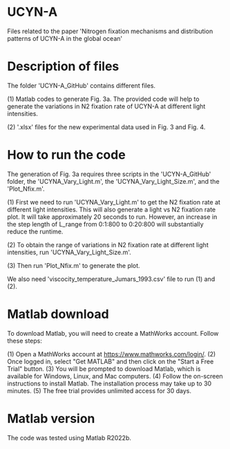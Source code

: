 # UCYN-A
Files related to the paper 'Nitrogen fixation mechanisms and distribution patterns of UCYN-A in the global ocean'


# Description of files
The folder 'UCYN-A_GitHub' contains different files.

(1) Matlab codes to generate Fig. 3a. The provided code will help to generate the variations in N2 fixation rate of UCYN-A at different light intensities.

(2) '.xlsx' files for the new experimental data used in Fig. 3 and Fig. 4.


# How to run the code
The generation of Fig. 3a requires three scripts in the 'UCYN-A_GitHub' folder, the 'UCYNA_Vary_Light.m', the 'UCYNA_Vary_Light_Size.m', and the 'Plot_Nfix.m'. 

(1) First we need to run 'UCYNA_Vary_Light.m' to get the N2 fixation rate at different light intensities. This will also generate a light vs N2 fixation rate plot. It will take approximately 20 seconds to run. However, an increase in the step length of L_range from 0:1:800 to 0:20:800 will substantially reduce the runtime.

(2) To obtain the range of variations in N2 fixation rate at different light intensities, run 'UCYNA_Vary_Light_Size.m'.

(3) Then run 'Plot_Nfix.m' to generate the plot. 

We also need 'viscocity_temperature_Jumars_1993.csv' file to run (1) and (2).


# Matlab download
To download Matlab, you will need to create a MathWorks account. Follow these steps:

(1) Open a MathWorks account at https://www.mathworks.com/login/.
(2) Once logged in, select "Get MATLAB" and then click on the "Start a Free Trial" button.
(3) You will be prompted to download Matlab, which is available for Windows, Linux, and Mac computers.
(4) Follow the on-screen instructions to install Matlab. The installation process may take up to 30 minutes.
(5) The free trial provides unlimited access for 30 days.


# Matlab version
The code was tested using Matlab R2022b.
